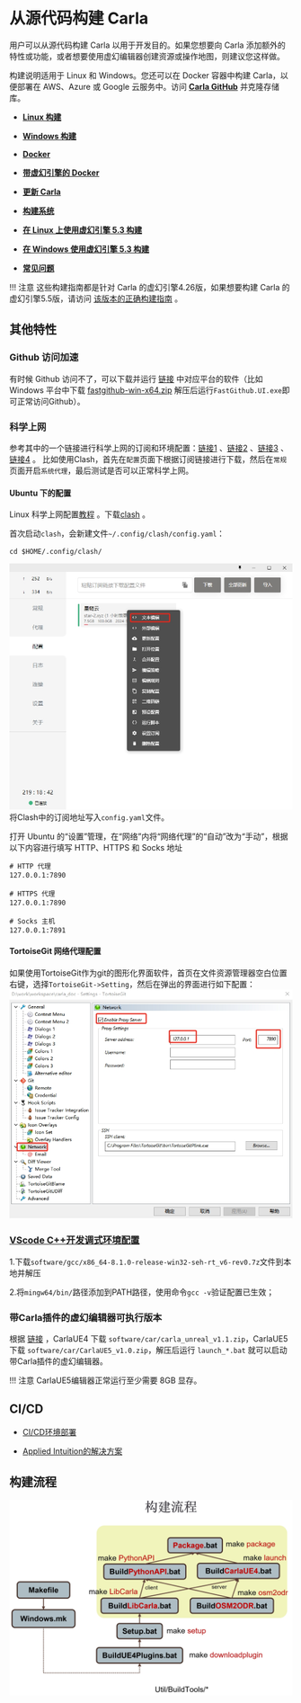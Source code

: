 # 从源代码构建 Carla

用户可以从源代码构建 Carla 以用于开发目的。如果您想要向 Carla 添加额外的特性或功能，或者想要使用虚幻编辑器创建资源或操作地图，则建议您这样做。

构建说明适用于 Linux 和 Windows。您还可以在 Docker 容器中构建 Carla，以便部署在 AWS、Azure 或 Google 云服务中。访问 [__Carla GitHub__](https://github.com/OpenHUTB/carla) 并克隆存储库。

* [__Linux 构建__](build_linux.md)  
* [__Windows 构建__](build_windows.md)
* [__Docker__](build_docker.md)
* [__带虚幻引擎的 Docker__](build_docker_unreal.md)  
* [__更新 Carla__](build_update.md)  
* [__构建系统__](build_system.md)
* [__在 Linux 上使用虚幻引擎 5.3 构建__](build_linux_ue5.md)  
* [__在 Windows 使用虚幻引擎 5.3 构建__](build_windows_ue5.md)

* [__常见问题__](build_faq.md)  
 

!!! 注意
    这些构建指南都是针对 Carla 的虚幻引擎4.26版，如果想要构建 Carla 的虚幻引擎5.5版，请访问 [该版本的正确构建指南](https://carla-ue5.readthedocs.io/en/latest/build_carla/) 。



## 其他特性

### Github 访问加速

有时候 Github 访问不了，可以下载并运行 [链接](https://gitee.com/OpenHUTB/software/releases/tag/speed_up_github) 中对应平台的软件（比如 Windows 平台中下载 [fastgithub-win-x64.zip](https://gitee.com/OpenHUTB/software/releases/download/speed_up_github/fastgithub-win-x64.zip) 解压后运行`FastGithub.UI.exe`即可正常访问Github）。



### 科学上网 <span id="internet"></span>

参考其中的一个链接进行科学上网的订阅和环境配置：[链接1](https://www.starlinkcloud.cc/#/register?code=Ob4iMh8u) 、[链接2](https://portal.shadowsocks.au/) 、[链接3](https://mk.mikadonet.xyz/#/login) 、[链接4](https://711jsq.club/#/login) 。
比如使用Clash，首先在`配置`页面下根据订阅链接进行下载，然后在`常规`页面开启`系统代理`，最后测试是否可以正常科学上网。

#### Ubuntu 下的配置

Linux 科学上网配置[教程](https://opclash.com/article/302.html) 。下载[clash](https://github.com/zhongfly/Clash-premium-backup/releases/download/2023-09-05-gdcc8d87/clash-linux-amd64-n2023-09-05-gdcc8d87.gz) 。

首次启动`clash`，会新建文件`~/.config/clash/config.yaml`：
```shell
cd $HOME/.config/clash/
```
![ImageDepth](img/build/agent_config.jpg)
将Clash中的订阅地址写入`config.yaml`文件。

打开 Ubuntu 的“设置”管理，在“网络”内将“网络代理”的“自动”改为“手动”，根据以下内容进行填写 HTTP、HTTPS 和 Socks 地址
```shell
# HTTP 代理
127.0.0.1:7890

# HTTPS 代理
127.0.0.1:7890

# Socks 主机
127.0.0.1:7891
```

#### TortoiseGit 网络代理配置
如果使用TortoiseGit作为git的图形化界面软件，首页在文件资源管理器空白位置右键，选择`TortoiseGit->Setting`，然后在弹出的界面进行如下配置：
![ImageDepth](img/build/internet.jpg)


### [VScode C++开发调式环境配置](https://zhuanlan.zhihu.com/p/679355387)

1.下载`software/gcc/x86_64-8.1.0-release-win32-seh-rt_v6-rev0.7z`文件到本地并解压

2.将`mingw64/bin/`路径添加到PATH路径，使用命令`gcc -v`验证配置已生效；


### 带Carla插件的虚幻编辑器可执行版本

根据 [链接](https://pan.baidu.com/s/1n2fJvWff4pbtMe97GOqtvQ?pwd=hutb) ，CarlaUE4 下载 `software/car/carla_unreal_v1.1.zip`，CarlaUE5 下载 `software/car/CarlaUE5_v1.0.zip`，解压后运行 `launch_*.bat` 就可以启动带Carla插件的虚幻编辑器。

!!! 注意
    CarlaUE5编辑器正常运行至少需要 8GB 显存。


## CI/CD

- [CI/CD环境部署](dev/cicd.md)

- [Applied Intuition的解决方案](https://www.appliedintuition.com/blog/carla-orbis-basis) 

<!--
- 官方CI/CD [链接](http://158.109.8.172:8080/login?from=%2F) （西班牙 加泰罗尼亚的IP）。
-->

## 构建流程


![](img/tuto_D_windows_debug/file_specification_build_tools.png)
